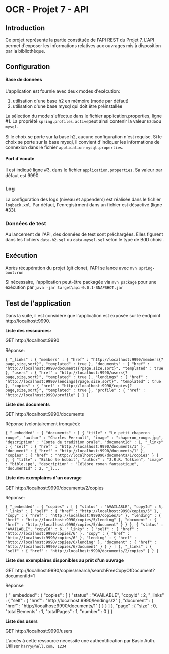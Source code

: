 # OCR - Projet 7 - API

## Introduction
Ce projet représente la partie constituée de l'API REST du Projet 7.
L'API permet d'exposer les informations relatives aux ouvrages mis à disposition par la bibliothèque.

## Configuration
#### Base de données
L'application est fournie avec deux modes d'exécution:
1) utilisation d'une base h2 en mémoire (mode par défaut)
2) utilisation d'une base mysql qui doit être préinstallée

La sélection du mode s'effectue dans le fichier application.properties, ligne #1. La propriété `spring.profiles.active`peut ainsi contenir la valeur `h2db`ou `mysql`.

Si le choix se porte sur la base h2, aucune configuration n'est requise.
Si le choix se porte sur la base mysql, il convient d'indiquer les informations de connexion dans le fichier `application-mysql.properties`.

#### Port d'écoute
Il est indiqué ligne #3, dans le fichier `application.properties`. Sa valeur par défaut est 9990.

### Log
La configuration des logs (niveau et appenders) est réalisée dans le fichier `logback.xml`. Par défaut, l'enregistrment dans un fichier est désactivé (ligne #33).

### Données de test
Au lancement de l'API, des données de test sont préchargées. Elles figurent dans les fichiers `data-h2.sql` ou `data-mysql.sql` selon le type de BdD choisi. 

## Exécution
Après récupération du projet (git clone), l'API se lance avec `mvn spring-boot:run`

Si nécessaire, l'application peut-être packagée via `mvn package` pour une exécution par `java -jar target\api-0.0.1-SNAPSHOT.jar`

## Test de l'application
Dans la suite, il est considéré que l'application est exposée sur le endpoint http://localhost:9990.

**Liste des ressources:**

GET http://localhost:9990

Réponse:

`{
  "_links" : {
    "members" : {
      "href" : "http://localhost:9990/members{?page,size,sort}",
      "templated" : true
    },
    "documents" : {
      "href" : "http://localhost:9990/documents{?page,size,sort}",
      "templated" : true
    },
    "users" : {
      "href" : "http://localhost:9990/users{?page,size,sort}",
      "templated" : true
    },
    "lendings" : {
      "href" : "http://localhost:9990/lendings{?page,size,sort}",
      "templated" : true
    },
    "copies" : {
      "href" : "http://localhost:9990/copies{?page,size,sort}",
      "templated" : true
    },
    "profile" : {
      "href" : "http://localhost:9990/profile"
    }
  }
}`


**Liste des documents**

GET http://localhost:9990/documents

Réponse (volontairement tronquée):

`{
  "_embedded" : {
    "documents" : [ {
      "title" : "Le petit chaperon rouge",
      "author" : "Charles Perrault",
      "image" : "chaperon_rouge.jpg",
      "description" : "Conte de tradition orale",
      "documentId" : 1,
      "_links" : {
        "self" : {
          "href" : "http://localhost:9990/documents/1"
        },
        "document" : {
          "href" : "http://localhost:9990/documents/1"
        },
        "copies" : {
          "href" : "http://localhost:9990/documents/1/copies"
        }
      }
    }, {
      "title" : "Bilbo le hobbit",
      "author" : "J.R.R. Tolkien",
      "image" : "biblo.jpg",
      "description" : "Célèbre roman fantastique",
      "documentId" : 2,
      "_l...`

**Liste des exemplaires d'un ouvrage**

GET http://localhost:9990/documents/2/copies

Réponse:

`{
  "_embedded" : {
    "copies" : [ {
      "status" : "AVAILABLE",
      "copyId" : 5,
      "_links" : {
        "self" : {
          "href" : "http://localhost:9990/copies/5"
        },
        "copy" : {
          "href" : "http://localhost:9990/copies/5"
        },
        "lending" : {
          "href" : "http://localhost:9990/copies/5/lending"
        },
        "document" : {
          "href" : "http://localhost:9990/copies/5/document"
        }
      }
    }, {
      "status" : "AVAILABLE",
      "copyId" : 6,
      "_links" : {
        "self" : {
          "href" : "http://localhost:9990/copies/6"
        },
        "copy" : {
          "href" : "http://localhost:9990/copies/6"
        },
        "lending" : {
          "href" : "http://localhost:9990/copies/6/lending"
        },
        "document" : {
          "href" : "http://localhost:9990/copies/6/document"
        }
      }
    } ]
  },
  "_links" : {
    "self" : {
      "href" : "http://localhost:9990/documents/2/copies"
    }
  }
}`

**Liste des exemplaires disponibles au prêt d'un ouvrage**

GET http://localhost:9990/copies/search/searchFreeCopyOfDocument?documentId=1

Réponse

{
  "_embedded" : {
    "copies" : [ {
      "status" : "AVAILABLE",
      "copyId" : 2,
      "_links" : {
        "self" : {
          "href" : "http://localhost:9990/lendings/2"
        },
        "document" : {
          "href" : "http://localhost:9990/documents/1"
        }
      }
    } ]
  },
  "page" : {
    "size" : 0,
    "totalElements" : 1,
    "totalPages" : 1,
    "number" : 0
  }
}


**Liste des users**

GET http://localhost:9990/users

L'accès à cette ressource nécessite une authentification par Basic Auth.
Utiliser `harry@hell.com, 1234`
